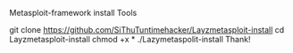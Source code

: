 Metasploit-framework install Tools

git clone https://github.com/SiThuTuntimehacker/Layzmetasploit-install
cd Layzmetasploit-install
chmod +x *
./Lazymetaspolit-install
Thank!
